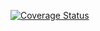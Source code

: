 [![Coverage Status](https://coveralls.io/repos/github/phantum007/dotnetcore-api-with-enitity-framework/badge.svg?branch=master)](https://coveralls.io/github/phantum007/dotnetcore-api-with-enitity-framework?branch=master)
